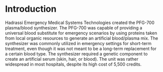 # Introduction

Hadrassi Emergency Medical Systems Technologies created the PFG-700 plasma/blood synthesizer.
The PFG-700 was capable of providing a universal blood substitute for emergency scenarios by using proteins taken from local organic resources to generate an artificial blood/plasma mix.
The synthesizer was commonly utilized in emergency settings for short-term treatment, even though it was not meant to be a long-term replacement for a certain blood type.
The synthesizer required a genetic component to create an artificial serum (skin, hair, or blood).
The unit was rather widespread in most hospitals, despite its high cost of 5,500 credits.
